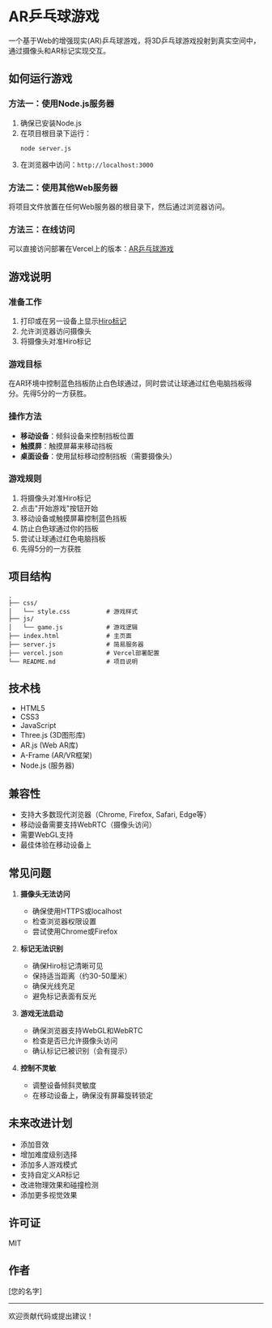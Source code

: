 # AR乒乓球游戏

一个基于Web的增强现实(AR)乒乓球游戏，将3D乒乓球游戏投射到真实空间中，通过摄像头和AR标记实现交互。

## 如何运行游戏

### 方法一：使用Node.js服务器

1. 确保已安装Node.js
2. 在项目根目录下运行：
   ```
   node server.js
   ```
3. 在浏览器中访问：`http://localhost:3000`

### 方法二：使用其他Web服务器

将项目文件放置在任何Web服务器的根目录下，然后通过浏览器访问。

### 方法三：在线访问

可以直接访问部署在Vercel上的版本：[AR乒乓球游戏](https://web-ar-game2.vercel.app/)

## 游戏说明

### 准备工作

1. 打印或在另一设备上显示[Hiro标记](https://jeromeetienne.github.io/AR.js/data/images/HIRO.jpg)
2. 允许浏览器访问摄像头
3. 将摄像头对准Hiro标记

### 游戏目标

在AR环境中控制蓝色挡板防止白色球通过，同时尝试让球通过红色电脑挡板得分。先得5分的一方获胜。

### 操作方法

- **移动设备**：倾斜设备来控制挡板位置
- **触摸屏**：触摸屏幕来移动挡板
- **桌面设备**：使用鼠标移动控制挡板（需要摄像头）

### 游戏规则

1. 将摄像头对准Hiro标记
2. 点击"开始游戏"按钮开始
3. 移动设备或触摸屏幕控制蓝色挡板
4. 防止白色球通过你的挡板
5. 尝试让球通过红色电脑挡板
6. 先得5分的一方获胜

## 项目结构

```
.
├── css/
│   └── style.css          # 游戏样式
├── js/
│   └── game.js            # 游戏逻辑
├── index.html             # 主页面
├── server.js              # 简易服务器
├── vercel.json            # Vercel部署配置
└── README.md              # 项目说明
```

## 技术栈

- HTML5
- CSS3
- JavaScript
- Three.js (3D图形库)
- AR.js (Web AR库)
- A-Frame (AR/VR框架)
- Node.js (服务器)

## 兼容性

- 支持大多数现代浏览器（Chrome, Firefox, Safari, Edge等）
- 移动设备需要支持WebRTC（摄像头访问）
- 需要WebGL支持
- 最佳体验在移动设备上

## 常见问题

1. **摄像头无法访问**
   - 确保使用HTTPS或localhost
   - 检查浏览器权限设置
   - 尝试使用Chrome或Firefox

2. **标记无法识别**
   - 确保Hiro标记清晰可见
   - 保持适当距离（约30-50厘米）
   - 确保光线充足
   - 避免标记表面有反光

3. **游戏无法启动**
   - 确保浏览器支持WebGL和WebRTC
   - 检查是否已允许摄像头访问
   - 确认标记已被识别（会有提示）

4. **控制不灵敏**
   - 调整设备倾斜灵敏度
   - 在移动设备上，确保没有屏幕旋转锁定

## 未来改进计划

- 添加音效
- 增加难度级别选择
- 添加多人游戏模式
- 支持自定义AR标记
- 改进物理效果和碰撞检测
- 添加更多视觉效果

## 许可证

MIT

## 作者

[您的名字]

---

欢迎贡献代码或提出建议！ 

